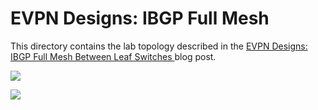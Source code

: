 # EVPN Designs: IBGP Full Mesh

This directory contains the lab topology described in the [EVPN Designs: IBGP Full Mesh Between Leaf Switches
](https://blog.ipspace.net/2024/05/evpn-designs-ibgp-full-mesh.html) blog post.

![](http://blog.ipspace.net/2024/04/evpn-design-fabric.png)

![](http://blog.ipspace.net/2024/05/evpn-design-ibgp-full-mesh.png)

